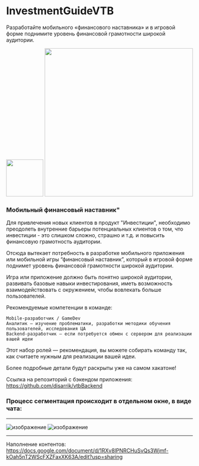 # InvestmentGuideVTB

Разработайте мобильного «финансового наставника» и в игровой форме поднимите уровень финансовой грамотности широкой аудитории.

<p float="left">
  <img src="https://user-images.githubusercontent.com/70804097/139569847-f8a57498-96ce-4ac9-a1da-8105d989996a.png" width="100" />
  <img src="https://habrastorage.org/webt/4_/kj/yv/4_kjyvufnzooxsyglrjgfnwikki.png" width="400" /> 
</p>

### Мобильный финансовый наставник"

Для привлечения новых клиентов в продукт "Инвестиции", необходимо преодолеть внутренние барьеры потенциальных клиентов о том, что инвестиции - это слишком сложно, страшно и т.д. и повысить финансовую грамотность аудитории.

Отсюда вытекает потребность в разработке мобильного приложения или мобильной игры “финансовый наставник”, который в игровой форме поднимет уровень финансовой грамотности широкой аудитории.

Игра или приложение должно быть понятно широкой аудитории, развивать базовые навыки инвестирования, иметь возможность взаимодействовать с окружением, чтобы вовлекать больше пользователей.

Рекомендуемые компетенции в команде:

    Mobile-разработчик / GameDev
    Аналитик — изучение проблематики, разработки методики обучения пользователей, исследования ЦА
    Backend-разработчик — если потребуется обмен с сервером для реализации вашей идеи


Этот набор ролей — рекомендация, вы можете собирать команду так, как считаете нужным для реализации вашей идеи.

Более подробные детали будут раскрыты уже на самом хакатоне!

Ссылка на репозиторий с бэкендом приложения: https://github.com/disarrik/vtbBackend

### Процесс сегментация происходит в отдельном окне, в виде чата:
__________________________________________________________________
![изображение](https://user-images.githubusercontent.com/70804097/136691739-8ded69e9-c2bc-4f32-9773-2a2fe457dd02.png)
![изображение](https://user-images.githubusercontent.com/70804097/136691772-54e5d9f5-94dd-4e6b-9233-fa3505fd509b.png)
__________________________________________________________________
Наполнение контентов: https://docs.google.com/document/d/1RXv8lPNRCHuSvQs3Wjmf-kOah5nT2WScFXZFaxXK63A/edit?usp=sharing
